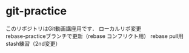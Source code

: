 # git-practice
このリポジトリはGit動画講座用です．
ローカルリポ変更  
rebase-practiceブランチで更新（rebase コンフリクト用）
rebase pull用
stash練習（2nd変更）
